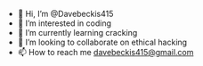 - 👋 Hi, I’m @Davebeckis415
- 👀 I’m interested in coding
- 🌱 I’m currently learning cracking
- 💞️ I’m looking to collaborate on ethical hacking
- 📫 How to reach me davebeckis415@gmail.com

<!---
Davebeckis415/Davebeckis415 is a ✨ special ✨ repository because its `README.md` (this file) appears on your GitHub profile.
You can click the Preview link to take a look at your changes.
--->
